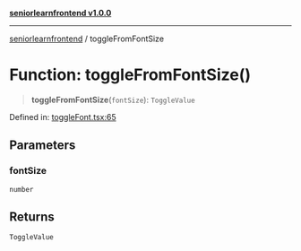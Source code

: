[**seniorlearnfrontend v1.0.0**](../README.md)

***

[seniorlearnfrontend](../README.md) / toggleFromFontSize

# Function: toggleFromFontSize()

> **toggleFromFontSize**(`fontSize`): `ToggleValue`

Defined in: [toggleFont.tsx:65](https://github.com/SeniorLearnSSJ/SLearnMobAppsFrontend/blob/e7fab732a0ff1bf0dfc0d090a0055a951040816f/toggleFont.tsx#L65)

## Parameters

### fontSize

`number`

## Returns

`ToggleValue`
